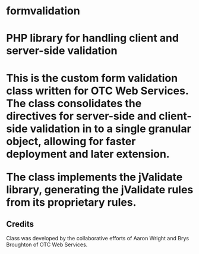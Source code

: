 # formvalidation
<h1>PHP library for handling client and server-side validation<h1>
<p>This is the custom form validation class written for OTC Web Services. The class consolidates the directives for server-side and 
client-side validation in to a single granular object, allowing for faster deployment and later extension.</p>
<p>The class implements the jValidate library, generating the jValidate rules from its proprietary rules.</p>
<h2>Credits</h2>
<p>Class was developed by the collaborative efforts of Aaron Wright and Brys Broughton of OTC Web Services.</p>
